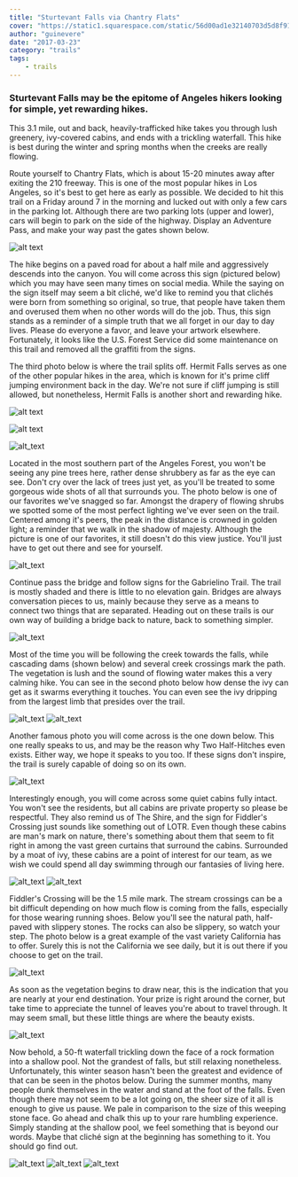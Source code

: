 ```yaml
---
title: "Sturtevant Falls via Chantry Flats"
cover: "https://static1.squarespace.com/static/56d00ad1e32140703d5d8f91/t/5a75600f652dea12dfd13b0c/1517641752021/_J8A4928.jpg?format=1500w"
author: "guinevere"
date: "2017-03-23"
category: "trails"
tags:
    - trails
---
```


### Sturtevant Falls may be the epitome of Angeles hikers looking for simple, yet rewarding hikes.
 
This 3.1 mile, out and back, heavily-trafficked hike takes you 
through lush greenery, ivy-covered cabins, and ends with a trickling waterfall. 
This hike is best during the winter and spring months when the creeks are really flowing.

Route yourself to Chantry Flats, which is about 15-20 minutes away after exiting 
the 210 freeway. This is one of the most popular hikes in Los Angeles, so it's best 
to get here as early as possible. We decided to hit this trail on a Friday around 7 
in the morning and lucked out with only a few cars in the parking lot. Although 
there are two parking lots (upper and lower), cars will begin to park on the side 
of the highway. Display an Adventure Pass, and make your way past the gates shown 
below. 

![alt text](https://static1.squarespace.com/static/56d00ad1e32140703d5d8f91/t/5a75601e085229a616217d54/1517641781049/_J8A4807.jpg?format=600w "Gates")


The hike begins on a paved road for about a half mile and aggressively descends 
into the canyon. You will come across this sign (pictured below) which you may 
have seen many times on social media. While the saying on the sign itself may 
seem a bit cliché, we'd like to remind you that clichés were born from something 
so original, so true, that people have taken them and overused them when no other 
words will do the job. Thus, this sign stands as a reminder of a simple truth that 
we all forget in our day to day lives. Please do everyone a favor, and leave your 
artwork elsewhere. Fortunately, it looks like the U.S. Forest Service did some 
maintenance on this trail and removed all the graffiti from the signs.  

The third photo below is where the trail splits off. Hermit Falls serves as one of 
the other popular hikes in the area, which is known for it's prime cliff jumping 
environment back in the day. We're not sure if cliff jumping is still allowed, but 
nonetheless, Hermit Falls is another short and rewarding hike.

![alt text](https://static1.squarespace.com/static/56d00ad1e32140703d5d8f91/t/5a75603c8165f51a34eba557/1517641794909/_J8A4812.jpg?format=600w "Signs")

![alt text](https://static1.squarespace.com/static/56d00ad1e32140703d5d8f91/t/5a75606a24a69434ae1c53a0/1517641852453/_J8A4816.jpg?format=600w "empty path")

![alt_text](https://static1.squarespace.com/static/56d00ad1e32140703d5d8f91/t/5a756119e2c4831a6167f75d/1517642013892/_J8A4813.jpg?format=600w "more signs")

Located in the most southern part of the Angeles Forest, you won't be seeing any 
pine trees here, rather dense shrubbery as far as the eye can see. Don't cry over 
the lack of trees just yet, as you'll be treated to some gorgeous wide shots of all 
that surrounds you. The photo below is one of our favorites we've snagged so far. 
Amongst the drapery of flowing shrubs we spotted some of the most perfect lighting 
we've ever seen on the trail. Centered among it's peers, the peak in the distance 
is crowned in golden light; a reminder that we walk in the shadow of majesty. 
Although the picture is one of our favorites, it still doesn't do this view justice. 
You'll just have to get out there and see for yourself. 

![alt_text](https://static1.squarespace.com/static/56d00ad1e32140703d5d8f91/t/5a75605d0d929789ffc5e33c/1517641827695/_J8A4815.jpg?format=600w "woah")

Continue pass the bridge and follow signs for the Gabrielino Trail. The trail is 
mostly shaded and there is little to no elevation gain. Bridges are always 
conversation pieces to us, mainly because they serve as a means to connect 
two things that are separated. Heading out on these trails is our own way of 
building a bridge back to nature, back to something simpler. 

![alt_text](https://static1.squarespace.com/static/56d00ad1e32140703d5d8f91/t/5a756083085229a616218775/1517641864866/_J8A4827.jpg?format=600w "bridge")

Most of the time you will be following the creek towards the falls, while cascading 
dams (shown below) and several creek crossings mark the path. The vegetation is 
lush and the sound of flowing water makes this a very calming hike. You can see 
in the second photo below how dense the ivy can get as it swarms everything it 
touches. You can even see the ivy dripping from the largest limb that presides over 
the trail. 

![alt_text](https://static1.squarespace.com/static/56d00ad1e32140703d5d8f91/t/5a75608f0d929789ffc5e87c/1517641877124/_J8A4847.jpg?format=600w "one")
![alt_text](https://static1.squarespace.com/static/56d00ad1e32140703d5d8f91/t/5a75609a71c10bcbfb367ac1/1517641888726/_J8A4857.jpg?format=600w "two")

Another famous photo you will come across is the one down below. This one really 
speaks to us, and may be the reason why Two Half-Hitches even exists. Either way, 
we hope it speaks to you too. If these signs don't inspire, the trail is surely 
capable of doing so on its own.

![alt_text](https://static1.squarespace.com/static/56d00ad1e32140703d5d8f91/t/5a7560a624a69434ae1c59fc/1517641900072/_J8A4893.jpg?format=600w "three")

Interestingly enough, you will come across some quiet cabins fully intact. You 
won't see the residents, but all cabins are private property so please be respectful. 
They also remind us of The Shire, and the sign for Fiddler's Crossing just sounds 
like something out of LOTR. Even though these cabins are man's mark on nature, 
there's something about them that seem to fit right in among the vast green 
curtains that surround the cabins. Surrounded by a moat of ivy, these cabins 
are a point of interest for our team, as we wish we could spend all day swimming 
through our fantasies of living here. 

![alt_text](https://static1.squarespace.com/static/56d00ad1e32140703d5d8f91/t/5a7560b6419202f8d917d310/1517641916362/_J8A4894.jpg?format=600w "house")
![alt_text](https://static1.squarespace.com/static/56d00ad1e32140703d5d8f91/t/5a7560c324a69434ae1c5cc7/1517641929448/_J8A4899.jpg?format=600w "house sign")

Fiddler's Crossing will be the 1.5 mile mark. The stream crossings can be a bit 
difficult depending on how much flow is coming from the falls, especially for 
those wearing running shoes. Below you'll see the natural path, half-paved with 
slippery stones. The rocks can also be slippery, so watch your step. The photo 
below is a great example of the vast variety California has to offer. Surely this 
is not the California we see daily, but it is out there if you choose to get on the 
trail. 

![alt_text](https://static1.squarespace.com/static/56d00ad1e32140703d5d8f91/t/5a7560ce8165f51a34ebb40e/1517641944018/_J8A4904.jpg?format=600w "rocks")

As soon as the vegetation begins to draw near, this is the indication that you 
are nearly at your end destination. Your prize is right around the corner, but 
take time to appreciate the tunnel of leaves you're about to travel through. It 
may seem small, but these little things are where the beauty exists.

![alt_text](https://static1.squarespace.com/static/56d00ad1e32140703d5d8f91/t/5a7560ddc830259c5386a3d8/1517641955286/_J8A4914.jpg?format=600w "green")

Now behold, a 50-ft waterfall trickling down the face of a rock formation into 
a shallow pool. Not the grandest of falls, but still relaxing nonetheless. 
Unfortunately, this winter season hasn't been the greatest and evidence of 
that can be seen in the photos below. During the summer months, many people 
dunk themselves in the water and stand at the foot of the falls. Even though 
there may not seem to be a lot going on, the sheer size of it all is enough to 
give us pause. We pale in comparison to the size of this weeping stone face. Go 
ahead and chalk this up to your rare humbling experience. Simply standing at 
the shallow pool, we feel something that is beyond our words. Maybe that cliché 
sign at the beginning has something to it. You should go find out. 

![alt_text](https://static1.squarespace.com/static/56d00ad1e32140703d5d8f91/t/5a7560f59140b78298ce8722/1517641979538/_J8A4934.jpg?format=600w "the end")
![alt_text](https://static1.squarespace.com/static/56d00ad1e32140703d5d8f91/t/5a7560ebec212dda58f3fcf6/1517641968648/_J8A4933.jpg?format=600w "waterfall")
![alt_text](https://static1.squarespace.com/static/56d00ad1e32140703d5d8f91/5a75614071c10bcbfb368c1e/5a7564a19140b78298cee326/1517642979094/_J8A4951.jpg?format=600w "welcome sign")